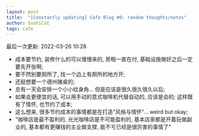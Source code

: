 ```yaml
---
layout: post
title:  "[Constantly updating] Cafe Blog #0: random thoughts/notes"
author: SushiCat
tags: cafe
---
```


最后一次更新: 2022-03-26 10:28

- 成本要节约, 装修什么的可以慢慢来的, 房租一直在付, 基础设施做好之后一定要先开张啊;
- 要不然别要厕所了, 找一个边上有厕所的地方开;
- 还挺想要一个德州赌桌的;
- 总有一天会安排一个小小纹身角... 但是应该是很久很久很久以后;
- 如果会更便宜的话, 可以用手动的意式咖啡机代替自动的, 应该是会的; 这样既有了情怀, 也节约了成本;
- 这么想来, 很多节约成本的事情都是在打造"风格与情怀"... weird but okay;
- "咖啡店是最不盈利的, 光光咖啡店是不可能盈利的, 基本店家都是开着玩做副业的, 基本都有更赚钱的主业做支撑, 能不亏已经是很厉害的事情了"
